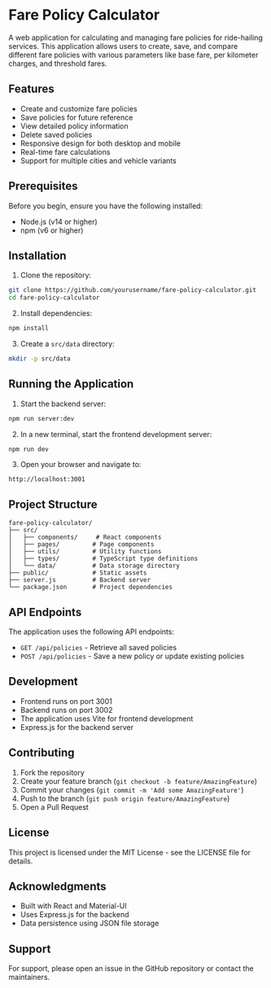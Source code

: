 # Fare Policy Calculator

A web application for calculating and managing fare policies for ride-hailing services. This application allows users to create, save, and compare different fare policies with various parameters like base fare, per kilometer charges, and threshold fares.

## Features

- Create and customize fare policies
- Save policies for future reference
- View detailed policy information
- Delete saved policies
- Responsive design for both desktop and mobile
- Real-time fare calculations
- Support for multiple cities and vehicle variants

## Prerequisites

Before you begin, ensure you have the following installed:

- Node.js (v14 or higher)
- npm (v6 or higher)

## Installation

1. Clone the repository:

```bash
git clone https://github.com/yourusername/fare-policy-calculator.git
cd fare-policy-calculator
```

2. Install dependencies:

```bash
npm install
```

3. Create a `src/data` directory:

```bash
mkdir -p src/data
```

## Running the Application

1. Start the backend server:

```bash
npm run server:dev
```

2. In a new terminal, start the frontend development server:

```bash
npm run dev
```

3. Open your browser and navigate to:

```
http://localhost:3001
```

## Project Structure

```
fare-policy-calculator/
├── src/
│   ├── components/     # React components
│   ├── pages/         # Page components
│   ├── utils/         # Utility functions
│   ├── types/         # TypeScript type definitions
│   └── data/          # Data storage directory
├── public/            # Static assets
├── server.js          # Backend server
└── package.json       # Project dependencies
```

## API Endpoints

The application uses the following API endpoints:

- `GET /api/policies` - Retrieve all saved policies
- `POST /api/policies` - Save a new policy or update existing policies

## Development

- Frontend runs on port 3001
- Backend runs on port 3002
- The application uses Vite for frontend development
- Express.js for the backend server

## Contributing

1. Fork the repository
2. Create your feature branch (`git checkout -b feature/AmazingFeature`)
3. Commit your changes (`git commit -m 'Add some AmazingFeature'`)
4. Push to the branch (`git push origin feature/AmazingFeature`)
5. Open a Pull Request

## License

This project is licensed under the MIT License - see the LICENSE file for details.

## Acknowledgments

- Built with React and Material-UI
- Uses Express.js for the backend
- Data persistence using JSON file storage

## Support

For support, please open an issue in the GitHub repository or contact the maintainers.
